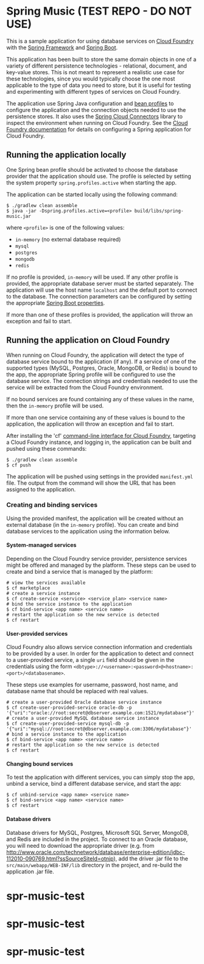 Spring Music (TEST REPO - DO NOT USE)
============

This is a sample application for using database services on [Cloud Foundry](http://cloudfoundry.org) with the [Spring Framework](http://spring.io) and [Spring Boot](http://projects.spring.io/spring-boot/).

This application has been built to store the same domain objects in one of a variety of different persistence technologies - relational, document, and key-value stores. This is not meant to represent a realistic use case for these technologies, since you would typically choose the one most applicable to the type of data you need to store, but it is useful for testing and experimenting with different types of services on Cloud Foundry. 

The application use Spring Java configuration and [bean profiles](http://docs.spring.io/spring-boot/docs/current/reference/html/boot-features-profiles.html) to configure the application and the connection objects needed to use the persistence stores. It also uses the [Spring Cloud Connectors](http://cloud.spring.io/spring-cloud-connectors/) library to inspect the environment when running on Cloud Foundry. See the [Cloud Foundry documentation](http://docs.cloudfoundry.org/buildpacks/java/spring-service-bindings.html) for details on configuring a Spring application for Cloud Foundry.

## Running the application locally

One Spring bean profile should be activated to choose the database provider that the application should use. The profile is selected by setting the system property `spring.profiles.active` when starting the app.

The application can be started locally using the following command:

~~~
$ ./gradlew clean assemble
$ java -jar -Dspring.profiles.active=<profile> build/libs/spring-music.jar
~~~

where `<profile>` is one of the following values:

* `in-memory` (no external database required)
* `mysql`
* `postgres`
* `mongodb`
* `redis`

If no profile is provided, `in-memory` will be used. If any other profile is provided, the appropriate database server must be started separately. The application will use the host name `localhost` and the default port to connect to the database. The connection parameters can be configured by setting the appropriate [Spring Boot properties](http://docs.spring.io/spring-boot/docs/current/reference/html/common-application-properties.html). 

If more than one of these profiles is provided, the application will throw an exception and fail to start.

## Running the application on Cloud Foundry

When running on Cloud Foundry, the application will detect the type of database service bound to the application (if any). If a service of one of the supported types (MySQL, Postgres, Oracle, MongoDB, or Redis) is bound to the app, the appropriate Spring profile will be configured to use the database service. The connection strings and credentials needed to use the service will be extracted from the Cloud Foundry environment.

If no bound services are found containing any of these values in the name, then the `in-memory` profile will be used.

If more than one service containing any of these values is bound to the application, the application will throw an exception and fail to start.

After installing the 'cf' [command-line interface for Cloud Foundry](http://docs.cloudfoundry.org/cf-cli/), targeting a Cloud Foundry instance, and logging in, the application can be built and pushed using these commands:

~~~
$ ./gradlew clean assemble
$ cf push
~~~

The application will be pushed using settings in the provided `manifest.yml` file. The output from the command will show the URL that has been assigned to the application.

### Creating and binding services

Using the provided manifest, the application will be created without an external database (in the `in-memory` profile). You can create and bind database services to the application using the information below.

#### System-managed services

Depending on the Cloud Foundry service provider, persistence services might be offered and managed by the platform. These steps can be used to create and bind a service that is managed by the platform:

~~~
# view the services available
$ cf marketplace
# create a service instance
$ cf create-service <service> <service plan> <service name>
# bind the service instance to the application
$ cf bind-service <app name> <service name>
# restart the application so the new service is detected
$ cf restart
~~~

#### User-provided services

Cloud Foundry also allows service connection information and credentials to be provided by a user. In order for the application to detect and connect to a user-provided service, a single `uri` field should be given in the credentials using the form `<dbtype>://<username>:<password>@<hostname>:<port>/<databasename>`.

These steps use examples for username, password, host name, and database name that should be replaced with real values.

~~~
# create a user-provided Oracle database service instance
$ cf create-user-provided-service oracle-db -p '{"uri":"oracle://root:secret@dbserver.example.com:1521/mydatabase"}'
# create a user-provided MySQL database service instance
$ cf create-user-provided-service mysql-db -p '{"uri":"mysql://root:secret@dbserver.example.com:3306/mydatabase"}'
# bind a service instance to the application
$ cf bind-service <app name> <service name>
# restart the application so the new service is detected
$ cf restart
~~~

#### Changing bound services

To test the application with different services, you can simply stop the app, unbind a service, bind a different database service, and start the app:

~~~
$ cf unbind-service <app name> <service name>
$ cf bind-service <app name> <service name>
$ cf restart
~~~

#### Database drivers

Database drivers for MySQL, Postgres, Microsoft SQL Server, MongoDB, and Redis are included in the project. To connect to an Oracle database, you will need to download the appropriate driver (e.g. from http://www.oracle.com/technetwork/database/enterprise-edition/jdbc-112010-090769.html?ssSourceSiteId=otnjp), add the driver .jar file to the `src/main/webapp/WEB-INF/lib` directory in the project, and re-build the application .jar file.
# spr-music-test
# spr-music-test
# spr-music-test
